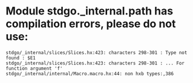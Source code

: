 # Module stdgo._internal.path has compilation errors, please do not use:
```
stdgo/_internal/slices/Slices.hx:423: characters 298-301 : Type not found : $E1
stdgo/_internal/slices/Slices.hx:423: characters 298-301 : ... For function argument 'f'
stdgo/_internal/internal/Macro.macro.hx:44: non hxb types:,386

```

